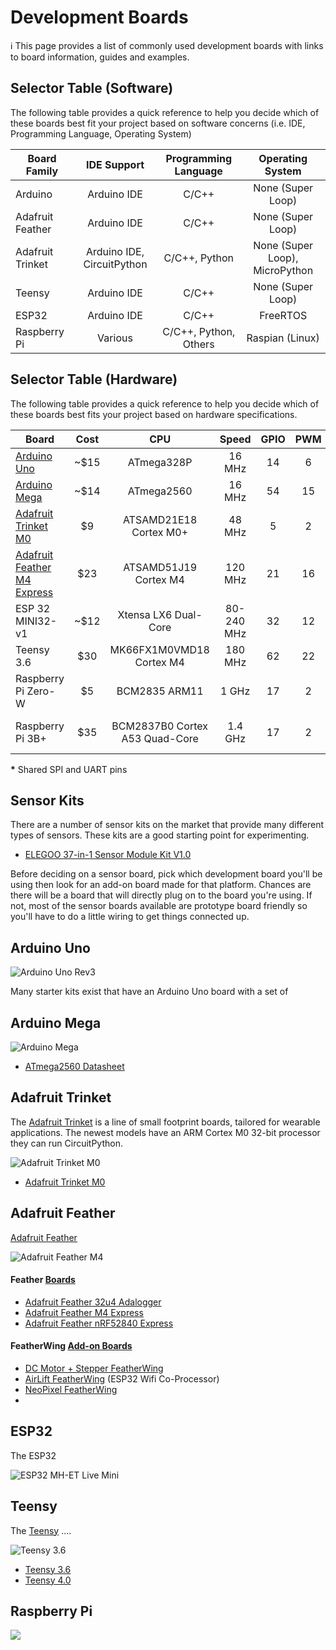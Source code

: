 # Development Boards

ℹ️ This page provides a list of commonly used development boards with links to board information, guides and examples.


## Selector Table (Software)

The following table provides a quick reference to help you decide which of these boards best fit your project based on software concerns (i.e. IDE, Programming Language, Operating System)

| Board Family     | IDE Support | Programming Language | Operating System |
|------------------|:-----------:|:--------------------:|:----:|
| Arduino          | Arduino IDE | C/C++ | None (Super Loop) |
| Adafruit Feather | Arduino IDE | C/C++ | None (Super Loop) |
| Adafruit Trinket | Arduino IDE, CircuitPython | C/C++, Python | None (Super Loop), MicroPython |
| Teensy           | Arduino IDE | C/C++ | None (Super Loop) |
| ESP32            | Arduino IDE | C/C++ | FreeRTOS |
| Raspberry Pi     | Various  | C/C++, Python, Others | Raspian (Linux) |


## Selector Table (Hardware)

The following table provides a quick reference to help you decide which of these boards best fits your project based on hardware specifications.

| Board | Cost | CPU | Speed | GPIO | PWM | SPI | UART| Analog | Network |
|-------|:----:|:---:|:-----:|:----:|:---:|:---:|:---:|:------:|:-------:|
| [Arduino Uno](#arduino-uno) | ~$15 | ATmega328P | 16 MHz | 14 | 6 | 1 | 1 | 6 | None |
| [Arduino Mega](#arduino-mega) | ~$14 | ATmega2560 | 16 MHz | 54 | 15 | 1 | 4 | 16 | None |
| [Adafruit Trinket M0](#adafruit-trinket) | $9 | ATSAMD21E18 Cortex M0+ | 48 MHz | 5 | 2 | 1* | 1* | 3 | None |
| [Adafruit Feather M4 Express](#adafruit-feather) | $23 | ATSAMD51J19 Cortex M4 | 120 MHz | 21 | 16 | 6\* | 6\* | 6 | None |
| ESP 32 MINI32-v1 | ~$12 | Xtensa LX6 Dual-Core | 80-240 MHz | 32 | 12 | 4 | 3 | 18 | IEEE 802.11 b/g/n, BLE v4.2 |
| Teensy 3.6 | $30 | MK66FX1M0VMD18 Cortex M4 | 180 MHz | 62 | 22 | 3 | 6 | 25 | None |
| Raspberry Pi Zero-W | $5 | BCM2835 ARM11 | 1 GHz | 17 | 2 | 1 | 1 | 0 | 802.11 b/g/n, BLE v4.1 |
| Raspberry Pi 3B+ | $35 | BCM2837B0 Cortex A53 Quad-Core | 1.4 GHz | 17 | 2 | 1 | 1 | 0 | 10/100/1000base-T, 802.11 b/g/n, BLE v4.1 |

**\*** Shared SPI and UART pins

## Sensor Kits

There are a number of sensor kits on the market that provide many different types of sensors.  These kits are a good starting point for experimenting.

* [ELEGOO 37-in-1 Sensor Module Kit V1.0](https://www.elegoo.com/product/elegoo-37-in-1-sensor-module-kit/)

Before deciding on a sensor board, pick which development board you'll be using then look for an add-on board made for that platform.  Chances are there will be a board that will directly plug on to the board you're using.  If not, most of the sensor boards available are prototype board friendly so you'll have to do a little wiring to get things connected up.


## Arduino Uno

![Arduino Uno Rev3](images/arduino_uno_rev3.jpg)

[](https://store.arduino.cc/usa/arduino-uno-rev3)

Many starter kits exist that have an Arduino Uno board with a set of


## Arduino Mega

![Arduino Mega](images/arduino_mega_rev3.jpg)

* [ATmega2560 Datasheet](http://ww1.microchip.com/downloads/en/DeviceDoc/Atmel-2549-8-bit-AVR-Microcontroller-ATmega640-1280-1281-2560-2561_datasheet.pdf)


## Adafruit Trinket

The [Adafruit Trinket](https://www.adafruit.com/category/261) is a line of small footprint boards, tailored for wearable applications.  The newest models have an ARM Cortex M0 32-bit processor they can run CircuitPython.

![Adafruit Trinket M0](images/adafruit_trinket_m0.jpg)



* [Adafruit Trinket M0](https://www.adafruit.com/product/3500)


## Adafruit Feather

[Adafruit Feather](https://www.adafruit.com/category/943)

![Adafruit Feather M4](images/adafruit_feather_m4.jpg)

#### Feather [Boards](https://www.adafruit.com/category/835)
* [Adafruit Feather 32u4 Adalogger](https://www.adafruit.com/product/2795)
* [Adafruit Feather M4 Express](https://www.adafruit.com/product/3857)
* [Adafruit Feather nRF52840 Express](https://www.adafruit.com/product/4062)


#### FeatherWing [Add-on Boards](https://www.adafruit.com/category/814)

* [DC Motor + Stepper FeatherWing](https://www.adafruit.com/product/2927)
* [AirLift FeatherWing](https://www.adafruit.com/product/4264) (ESP32 Wifi Co-Processor)
* [NeoPixel FeatherWing](https://www.adafruit.com/product/2945)
* 

## ESP32

The ESP32 

![ESP32 MH-ET Live Mini](images/esp32_MH-ET_LIVE_Mini.jpg)

## Teensy

The [Teensy](https://www.pjrc.com/teensy/) ....

![Teensy 3.6](images/teensy36.jpg)

* [Teensy 3.6](https://www.pjrc.com/store/teensy36.html)
* [Teensy 4.0](https://www.pjrc.com/store/teensy40.html)

## Raspberry Pi

![](images/raspberry_pi_zero_w.jpg)


